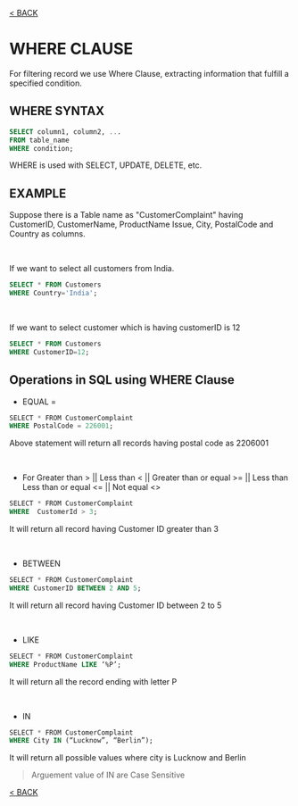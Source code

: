[< BACK](README.md)
# WHERE CLAUSE
For filtering record we use Where Clause, extracting information that fulfill a specified condition.

## WHERE SYNTAX

```sql
SELECT column1, column2, ...
FROM table_name
WHERE condition;
```
WHERE is used with SELECT, UPDATE, DELETE, etc.

## EXAMPLE
Suppose there is a Table name as "CustomerComplaint" having CustomerID, CustomerName, ProductName
Issue, City, PostalCode and Country as columns.

<br />

If we want to select all customers from India.
```sql
SELECT * FROM Customers
WHERE Country='India';
```

<br />

If we want to select customer which is having customerID is 12 
```sql
SELECT * FROM Customers
WHERE CustomerID=12;
```

## Operations in SQL using WHERE Clause
+ EQUAL =
```sql
SELECT * FROM CustomerComplaint 
WHERE PostalCode = 226001;
```
Above statement will return all records having postal code as 2206001

<br />

+ For Greater than > || Less than < || Greater than or equal >= || Less than Less than or equal <= || Not equal <>
```sql
SELECT * FROM CustomerComplaint
WHERE  CustomerId > 3;
```
It will return all record having Customer ID greater than 3

<br />

+ BETWEEN	  
```sql
SELECT * FROM CustomerComplaint
WHERE CustomerID BETWEEN 2 AND 5;
```
It will return all record having Customer ID between 2 to 5

<br />

+ LIKE	    
```sql
SELECT * FROM CustomerComplaint 
WHERE ProductName LIKE ‘%P’;
```
It will return all the record ending with letter P

<br />

+ IN
```sql      
SELECT * FROM CustomerComplaint
WHERE City IN (“Lucknow”, “Berlin”);
```
It will return all possible values where city is Lucknow and Berlin

> Arguement value of IN are Case Sensitive 

[< BACK](README.md)
